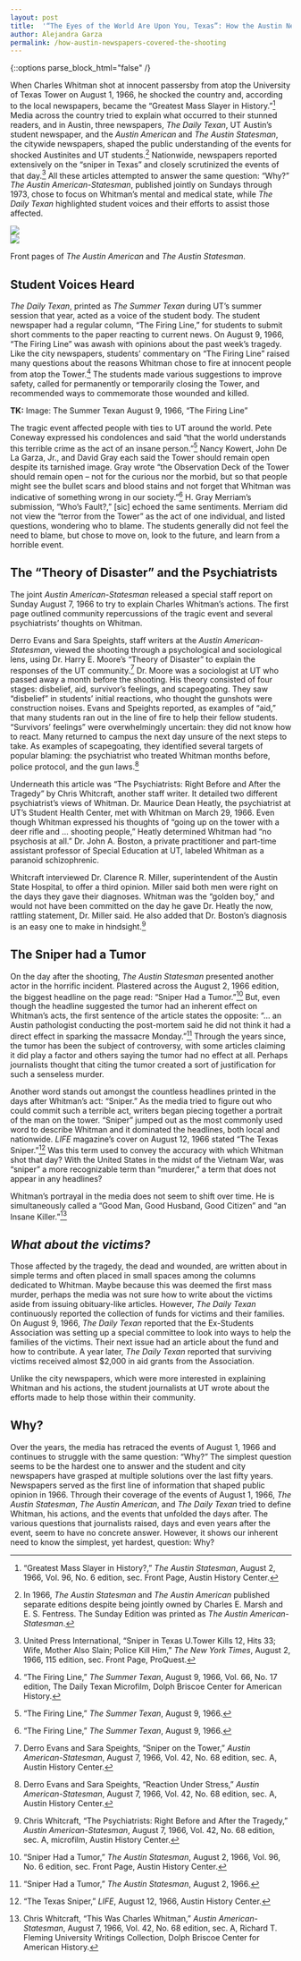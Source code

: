 ```yaml
---
layout: post
title:  '“The Eyes of the World Are Upon You, Texas”: How the Austin Newspapers Covered the UT Tower Shooting'
author: Alejandra Garza
permalink: /how-austin-newspapers-covered-the-shooting
---
```

<div class="white bar"><div class="container"><div class="col-sm-12 col-md-10 col-md-offset-1 col-lg-8 col-lg-offset-2 post-content">
{::options parse_block_html="false" /}

When Charles Whitman shot at innocent passersby from atop the University of Texas Tower on August 1, 1966, he shocked the country and, according to the local newspapers, became the “Greatest Mass Slayer in History.”[^1] Media across the country tried to explain what occurred to their stunned readers, and in Austin, three newspapers, _The Daily Texan_, UT Austin’s student newspaper, and the _Austin American_ and _The Austin Statesman_, the citywide newspapers, shaped the public understanding of the events for shocked Austinites and UT students.[^2] Nationwide, newspapers reported extensively on the “sniper in Texas” and closely scrutinized the events of that day.[^3] All these articles attempted to answer the same question: “Why?” _The Austin American-Statesman_, published jointly on Sundays through 1973, chose to focus on Whitman’s mental and medical state, while _The Daily Texan_ highlighted student voices and their efforts to assist those affected.

<div class="image-gallery image-block">
  <div class="row">
    <div class="image col-xs-6">
      <a data-lightbox="newspaper-front-pages" data-title="Front page of The Austin American" href="/images/posts/garza/american.jpg"><img src="/images/posts/garza/american-thumb.jpg" /></a>
    </div>
    <div class="image col-xs-6">
      <a data-lightbox="newspaper-front-pages" data-title="Front page of The Austin Statesman" href="/images/posts/garza/statesman.jpg"><img src="/images/posts/garza/statesman-thumb.jpg" /></a>
    </div>
  </div>
  <p class="caption">
    Front pages of <i>The Austin American</i> and <i>The Austin Statesman</i>.
  </p>
</div>

## Student Voices Heard

_The Daily Texan_, printed as _The Summer Texan_ during UT’s summer session that year, acted as a voice of the student body. The student newspaper had a regular column, “The Firing Line,” for students to submit short comments to the paper reacting to current news. On August 9, 1966, “The Firing Line” was awash with opinions about the past week’s tragedy.  Like the city newspapers, students’ commentary on “The Firing Line” raised many questions about the reasons Whitman chose to fire at innocent people from atop the Tower.[^4] The students made various suggestions to improve safety, called for permanently or temporarily closing the Tower, and recommended ways to commemorate those wounded and killed.

**TK:** Image: The Summer Texan August 9, 1966, “The Firing Line”

The tragic event affected people with ties to UT around the world. Pete Coneway expressed his condolences and said “that the world understands this terrible crime as the act of an insane person.”[^5]  Nancy Kowert, John De La Garza, Jr., and David Gray each said the Tower should remain open despite its tarnished image. Gray wrote “the Observation Deck of the Tower should remain open – not for the curious nor the morbid, but so that people might see the bullet scars and blood stains and not forget that Whitman was indicative of something wrong in our society.”[^6] H. Gray Merriam’s submission, “Who’s Fault?,” [sic] echoed the same sentiments. Merriam did not view the “terror from the Tower” as the act of one individual, and listed questions, wondering who to blame. The students generally did not feel the need to blame, but chose to move on, look to the future, and learn from a horrible event.

## The “Theory of Disaster” and the Psychiatrists

The joint _Austin American-Statesman_ released a special staff report on Sunday August 7, 1966 to try to explain Charles Whitman’s actions.  The first page outlined community repercussions of the tragic event and several psychiatrists’ thoughts on Whitman.

Derro Evans and Sara Speights, staff writers at the _Austin American-Statesman_, viewed the shooting through a psychological and sociological lens, using Dr. Harry E. Moore’s “Theory of Disaster” to explain the responses of the UT community.[^7] Dr. Moore was a sociologist at UT who passed away a month before the shooting. His theory consisted of four stages: disbelief, aid, survivor’s feelings, and scapegoating. They saw “disbelief” in students’ initial reactions, who thought the gunshots were construction noises.  Evans and Speights reported, as examples of “aid,” that many students ran out in the line of fire to help their fellow students. “Survivors’ feelings” were overwhelmingly uncertain: they did not know how to react. Many returned to campus the next day unsure of the next steps to take. As examples of scapegoating, they identified several targets of popular blaming: the psychiatrist who treated Whitman months before, police protocol, and the gun laws.[^8]

Underneath this article was “The Psychiatrists: Right Before and After the Tragedy” by Chris Whitcraft, another staff writer.  It detailed two different psychiatrist’s views of Whitman.  Dr. Maurice Dean Heatly, the psychiatrist at UT’s Student Health Center, met with Whitman on March 29, 1966.  Even though Whitman expressed his thoughts of “going up on the tower with a deer rifle and … shooting people,” Heatly determined Whitman had “no psychosis at all.”  Dr. John A. Boston, a private practitioner and part-time assistant professor of Special Education at UT, labeled Whitman as a paranoid schizophrenic.

Whitcraft interviewed Dr. Clarence R. Miller, superintendent of the Austin State Hospital, to offer a third opinion.  Miller said both men were right on the days they gave their diagnoses.   Whitman was the “golden boy,” and would not have been committed on the day he gave Dr. Heatly the now, rattling statement, Dr. Miller said.  He also added that Dr. Boston’s diagnosis is an easy one to make in hindsight.[^9]

## The Sniper had a Tumor

On the day after the shooting, _The Austin Statesman_ presented another actor in the horrific incident. Plastered across the August 2, 1966 edition, the biggest headline on the page read: “Sniper Had a Tumor.”[^10] But, even though the headline suggested the tumor had an inherent effect on Whitman’s acts, the first sentence of the article states the opposite: “… an Austin pathologist conducting the post-mortem said he did not think it had a direct effect in sparking the massacre Monday.”[^11] Through the years since, the tumor has been the subject of controversy, with some articles claiming it did play a factor and others saying the tumor had no effect at all.  Perhaps journalists thought that citing the tumor created a sort of justification for such a senseless murder.

Another word stands out amongst the countless headlines printed in the days after Whitman’s act: “Sniper.” As the media tried to figure out who could commit such a terrible act, writers began piecing together a portrait of the man on the tower. “Sniper” jumped out as the most commonly used word to describe Whitman and it dominated the headlines, both local and nationwide. _LIFE_ magazine’s cover on August 12, 1966 stated “The Texas Sniper.”[^12] Was this term used to convey the accuracy with which Whitman shot that day? With the United States in the midst of the Vietnam War, was “sniper” a more recognizable term than “murderer,” a term that does not appear in any headlines?

Whitman’s portrayal in the media does not seem to shift over time. He is simultaneously called a “Good Man, Good Husband, Good Citizen” and “an Insane Killer.”[^13]

## _What about the victims?_

Those affected by the tragedy, the dead and wounded, are written about in simple terms and often placed in small spaces among the columns dedicated to Whitman. Maybe because this was deemed the first mass murder, perhaps the media was not sure how to write about the victims aside from issuing obituary-like articles. However, _The Daily Texan_ continuously reported the collection of funds for victims and their families. On August 9, 1966, _The Daily Texan_ reported that the Ex-Students Association was setting up a special committee to look into ways to help the families of the victims. Their next issue had an article about the fund and how to contribute. A year later, _The Daily Texan_ reported that surviving victims received almost $2,000 in aid grants from the Association.  

Unlike the city newspapers, which were more interested in explaining Whitman and his actions, the student journalists at UT wrote about the efforts made to help those within their community.

## Why?

Over the years, the media has retraced the events of August 1, 1966 and continues to struggle with the same question: “Why?” The simplest question seems to be the hardest one to answer and the student and city newspapers have grasped at multiple solutions over the last fifty years. Newspapers served as the first line of information that shaped public opinion in 1966. Through their coverage of the events of August 1, 1966, _The Austin Statesman_, _The Austin American_, and _The Daily Texan_ tried to define Whitman, his actions, and the events that unfolded the days after. The various questions that journalists raised, days and even years after the event, seem to have no concrete answer. However, it shows our inherent need to know the simplest, yet hardest, question: Why?
</div></div></div>

 [^1]: “Greatest Mass Slayer in History?,” _The Austin Statesman_, August 2, 1966, Vol. 96, No. 6 edition, sec. Front Page, Austin History Center.

 [^2]: In 1966, _The Austin Statesman_ and _The Austin American_ published separate editions despite being jointly owned by Charles E. Marsh and E. S. Fentress.  The Sunday Edition was printed as _The Austin American-Statesman_.

 [^3]: United Press International, “Sniper in Texas U.Tower Kills 12, Hits 33; Wife, Mother Also Slain; Police Kill Him,” _The New York Times_, August 2, 1966, 115 edition, sec. Front Page, ProQuest.

 [^4]: “The Firing Line,” _The Summer Texan_, August 9, 1966, Vol. 66, No. 17 edition, The Daily Texan Microfilm, Dolph Briscoe Center for American History.

 [^5]: “The Firing Line,” _The Summer Texan_, August 9, 1966.

 [^6]: “The Firing Line,” _The Summer Texan_, August 9, 1966.

 [^7]: Derro Evans and Sara Speights, “Sniper on the Tower,” _Austin American-Statesman_, August 7, 1966, Vol. 42, No. 68 edition, sec. A, Austin History Center.

 [^8]: Derro Evans and Sara Speights, “Reaction Under Stress,” _Austin American-Statesman_, August 7, 1966, Vol. 42, No. 68 edition, sec. A, Austin History Center.

 [^9]: Chris Whitcraft, “The Psychiatrists: Right Before and After the Tragedy,” _Austin American-Statesman_, August 7, 1966, Vol. 42, No. 68 edition, sec. A, microfilm, Austin History Center.

 [^10]: “Sniper Had a Tumor,” _The Austin Statesman_, August 2, 1966, Vol. 96, No. 6 edition, sec. Front Page, Austin History Center.

 [^11]: “Sniper Had a Tumor,” _The Austin Statesman_, August 2, 1966.

 [^12]: “The Texas Sniper,” _LIFE_, August 12, 1966, Austin History Center.

 [^13]: Chris Whitcraft, “This Was Charles Whitman,” _Austin American-Statesman_, August 7, 1966, Vol. 42, No. 68 edition, sec. A, Richard T. Fleming University Writings Collection, Dolph Briscoe Center for American History.
